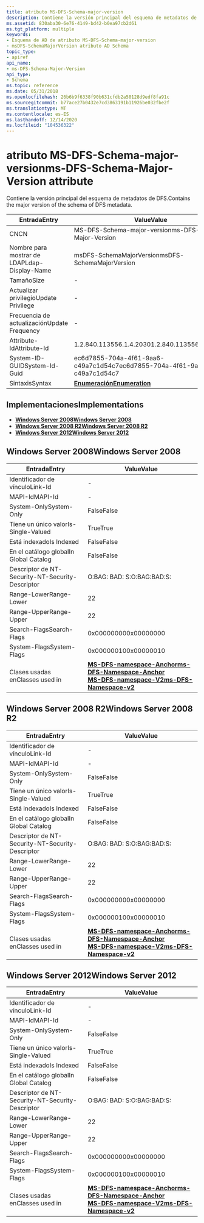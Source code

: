 ```yaml
---
title: atributo MS-DFS-Schema-major-version
description: Contiene la versión principal del esquema de metadatos de DFS.
ms.assetid: 830aba30-6e76-4149-bd42-b0ea97cb2d61
ms.tgt_platform: multiple
keywords:
- Esquema de AD de atributo MS-DFS-Schema-major-version
- msDFS-SchemaMajorVersion atributo AD Schema
topic_type:
- apiref
api_name:
- ms-DFS-Schema-Major-Version
api_type:
- Schema
ms.topic: reference
ms.date: 05/31/2018
ms.openlocfilehash: 26b6b9f6338f90b631cfdb2a50128d9edf8fa91c
ms.sourcegitcommit: b77ace27b0432e7cd3863191b11926be032fbe2f
ms.translationtype: MT
ms.contentlocale: es-ES
ms.lasthandoff: 12/14/2020
ms.locfileid: "104536322"
---
```

# <a name="ms-dfs-schema-major-version-attribute"></a><span data-ttu-id="6e113-105">atributo MS-DFS-Schema-major-version</span><span class="sxs-lookup"><span data-stu-id="6e113-105">ms-DFS-Schema-Major-Version attribute</span></span>

<span data-ttu-id="6e113-106">Contiene la versión principal del esquema de metadatos de DFS.</span><span class="sxs-lookup"><span data-stu-id="6e113-106">Contains the major version of the schema of DFS metadata.</span></span>



| <span data-ttu-id="6e113-107">Entrada</span><span class="sxs-lookup"><span data-stu-id="6e113-107">Entry</span></span> | <span data-ttu-id="6e113-108">Value</span><span class="sxs-lookup"><span data-stu-id="6e113-108">Value</span></span> |
|-------------------|--------------------------------------|
| <span data-ttu-id="6e113-109">CN</span><span class="sxs-lookup"><span data-stu-id="6e113-109">CN</span></span>                | <span data-ttu-id="6e113-110">MS-DFS-Schema-major-version</span><span class="sxs-lookup"><span data-stu-id="6e113-110">ms-DFS-Schema-Major-Version</span></span>          |
| <span data-ttu-id="6e113-111">Nombre para mostrar de LDAP</span><span class="sxs-lookup"><span data-stu-id="6e113-111">Ldap-Display-Name</span></span> | <span data-ttu-id="6e113-112">msDFS-SchemaMajorVersion</span><span class="sxs-lookup"><span data-stu-id="6e113-112">msDFS-SchemaMajorVersion</span></span>             |
| <span data-ttu-id="6e113-113">Tamaño</span><span class="sxs-lookup"><span data-stu-id="6e113-113">Size</span></span>              | \-                                   |
| <span data-ttu-id="6e113-114">Actualizar privilegio</span><span class="sxs-lookup"><span data-stu-id="6e113-114">Update Privilege</span></span>  | \-                                   |
| <span data-ttu-id="6e113-115">Frecuencia de actualización</span><span class="sxs-lookup"><span data-stu-id="6e113-115">Update Frequency</span></span>  | \-                                   |
| <span data-ttu-id="6e113-116">Attribute-Id</span><span class="sxs-lookup"><span data-stu-id="6e113-116">Attribute-Id</span></span>      | <span data-ttu-id="6e113-117">1.2.840.113556.1.4.2030</span><span class="sxs-lookup"><span data-stu-id="6e113-117">1.2.840.113556.1.4.2030</span></span>              |
| <span data-ttu-id="6e113-118">System-ID-GUID</span><span class="sxs-lookup"><span data-stu-id="6e113-118">System-Id-Guid</span></span>    | <span data-ttu-id="6e113-119">ec6d7855-704a-4f61-9aa6-c49a7c1d54c7</span><span class="sxs-lookup"><span data-stu-id="6e113-119">ec6d7855-704a-4f61-9aa6-c49a7c1d54c7</span></span> |
| <span data-ttu-id="6e113-120">Sintaxis</span><span class="sxs-lookup"><span data-stu-id="6e113-120">Syntax</span></span>            | [<span data-ttu-id="6e113-121">**Enumeración**</span><span class="sxs-lookup"><span data-stu-id="6e113-121">**Enumeration**</span></span>](s-enumeration.md) |



## <a name="implementations"></a><span data-ttu-id="6e113-122">Implementaciones</span><span class="sxs-lookup"><span data-stu-id="6e113-122">Implementations</span></span>

-   [<span data-ttu-id="6e113-123">**Windows Server 2008**</span><span class="sxs-lookup"><span data-stu-id="6e113-123">**Windows Server 2008**</span></span>](#windows-server-2008)
-   [<span data-ttu-id="6e113-124">**Windows Server 2008 R2**</span><span class="sxs-lookup"><span data-stu-id="6e113-124">**Windows Server 2008 R2**</span></span>](#windows-server-2008-r2)
-   [<span data-ttu-id="6e113-125">**Windows Server 2012**</span><span class="sxs-lookup"><span data-stu-id="6e113-125">**Windows Server 2012**</span></span>](#windows-server-2012)

## <a name="windows-server-2008"></a><span data-ttu-id="6e113-126">Windows Server 2008</span><span class="sxs-lookup"><span data-stu-id="6e113-126">Windows Server 2008</span></span>



| <span data-ttu-id="6e113-127">Entrada</span><span class="sxs-lookup"><span data-stu-id="6e113-127">Entry</span></span> | <span data-ttu-id="6e113-128">Value</span><span class="sxs-lookup"><span data-stu-id="6e113-128">Value</span></span> |
|------------------------|-------------------------------------------------------------------------------------------------------------------------------------|
| <span data-ttu-id="6e113-129">Identificador de vínculo</span><span class="sxs-lookup"><span data-stu-id="6e113-129">Link-Id</span></span>                | \-                                                                                                                                  |
| <span data-ttu-id="6e113-130">MAPI-Id</span><span class="sxs-lookup"><span data-stu-id="6e113-130">MAPI-Id</span></span>                | \-                                                                                                                                  |
| <span data-ttu-id="6e113-131">System-Only</span><span class="sxs-lookup"><span data-stu-id="6e113-131">System-Only</span></span>            | <span data-ttu-id="6e113-132">False</span><span class="sxs-lookup"><span data-stu-id="6e113-132">False</span></span>                                                                                                                               |
| <span data-ttu-id="6e113-133">Tiene un único valor</span><span class="sxs-lookup"><span data-stu-id="6e113-133">Is-Single-Valued</span></span>       | <span data-ttu-id="6e113-134">True</span><span class="sxs-lookup"><span data-stu-id="6e113-134">True</span></span>                                                                                                                                |
| <span data-ttu-id="6e113-135">Está indexado</span><span class="sxs-lookup"><span data-stu-id="6e113-135">Is Indexed</span></span>             | <span data-ttu-id="6e113-136">False</span><span class="sxs-lookup"><span data-stu-id="6e113-136">False</span></span>                                                                                                                               |
| <span data-ttu-id="6e113-137">En el catálogo global</span><span class="sxs-lookup"><span data-stu-id="6e113-137">In Global Catalog</span></span>      | <span data-ttu-id="6e113-138">False</span><span class="sxs-lookup"><span data-stu-id="6e113-138">False</span></span>                                                                                                                               |
| <span data-ttu-id="6e113-139">Descriptor de NT-Security-</span><span class="sxs-lookup"><span data-stu-id="6e113-139">NT-Security-Descriptor</span></span> | <span data-ttu-id="6e113-140">O:BAG: BAD: S:</span><span class="sxs-lookup"><span data-stu-id="6e113-140">O:BAG:BAD:S:</span></span>                                                                                                                        |
| <span data-ttu-id="6e113-141">Range-Lower</span><span class="sxs-lookup"><span data-stu-id="6e113-141">Range-Lower</span></span>            | <span data-ttu-id="6e113-142">2</span><span class="sxs-lookup"><span data-stu-id="6e113-142">2</span></span>                                                                                                                                   |
| <span data-ttu-id="6e113-143">Range-Upper</span><span class="sxs-lookup"><span data-stu-id="6e113-143">Range-Upper</span></span>            | <span data-ttu-id="6e113-144">2</span><span class="sxs-lookup"><span data-stu-id="6e113-144">2</span></span>                                                                                                                                   |
| <span data-ttu-id="6e113-145">Search-Flags</span><span class="sxs-lookup"><span data-stu-id="6e113-145">Search-Flags</span></span>           | <span data-ttu-id="6e113-146">0x00000000</span><span class="sxs-lookup"><span data-stu-id="6e113-146">0x00000000</span></span>                                                                                                                          |
| <span data-ttu-id="6e113-147">System-Flags</span><span class="sxs-lookup"><span data-stu-id="6e113-147">System-Flags</span></span>           | <span data-ttu-id="6e113-148">0x00000010</span><span class="sxs-lookup"><span data-stu-id="6e113-148">0x00000010</span></span>                                                                                                                          |
| <span data-ttu-id="6e113-149">Clases usadas en</span><span class="sxs-lookup"><span data-stu-id="6e113-149">Classes used in</span></span>        | [<span data-ttu-id="6e113-150">**MS-DFS-namespace-Anchor**</span><span class="sxs-lookup"><span data-stu-id="6e113-150">**ms-DFS-Namespace-Anchor**</span></span>](c-msdfs-namespaceanchor.md)<br/> [<span data-ttu-id="6e113-151">**MS-DFS-namespace-V2**</span><span class="sxs-lookup"><span data-stu-id="6e113-151">**ms-DFS-Namespace-v2**</span></span>](c-msdfs-namespacev2.md)<br/> |



## <a name="windows-server-2008-r2"></a><span data-ttu-id="6e113-152">Windows Server 2008 R2</span><span class="sxs-lookup"><span data-stu-id="6e113-152">Windows Server 2008 R2</span></span>



| <span data-ttu-id="6e113-153">Entrada</span><span class="sxs-lookup"><span data-stu-id="6e113-153">Entry</span></span> | <span data-ttu-id="6e113-154">Value</span><span class="sxs-lookup"><span data-stu-id="6e113-154">Value</span></span> |
|------------------------|-------------------------------------------------------------------------------------------------------------------------------------|
| <span data-ttu-id="6e113-155">Identificador de vínculo</span><span class="sxs-lookup"><span data-stu-id="6e113-155">Link-Id</span></span>                | \-                                                                                                                                  |
| <span data-ttu-id="6e113-156">MAPI-Id</span><span class="sxs-lookup"><span data-stu-id="6e113-156">MAPI-Id</span></span>                | \-                                                                                                                                  |
| <span data-ttu-id="6e113-157">System-Only</span><span class="sxs-lookup"><span data-stu-id="6e113-157">System-Only</span></span>            | <span data-ttu-id="6e113-158">False</span><span class="sxs-lookup"><span data-stu-id="6e113-158">False</span></span>                                                                                                                               |
| <span data-ttu-id="6e113-159">Tiene un único valor</span><span class="sxs-lookup"><span data-stu-id="6e113-159">Is-Single-Valued</span></span>       | <span data-ttu-id="6e113-160">True</span><span class="sxs-lookup"><span data-stu-id="6e113-160">True</span></span>                                                                                                                                |
| <span data-ttu-id="6e113-161">Está indexado</span><span class="sxs-lookup"><span data-stu-id="6e113-161">Is Indexed</span></span>             | <span data-ttu-id="6e113-162">False</span><span class="sxs-lookup"><span data-stu-id="6e113-162">False</span></span>                                                                                                                               |
| <span data-ttu-id="6e113-163">En el catálogo global</span><span class="sxs-lookup"><span data-stu-id="6e113-163">In Global Catalog</span></span>      | <span data-ttu-id="6e113-164">False</span><span class="sxs-lookup"><span data-stu-id="6e113-164">False</span></span>                                                                                                                               |
| <span data-ttu-id="6e113-165">Descriptor de NT-Security-</span><span class="sxs-lookup"><span data-stu-id="6e113-165">NT-Security-Descriptor</span></span> | <span data-ttu-id="6e113-166">O:BAG: BAD: S:</span><span class="sxs-lookup"><span data-stu-id="6e113-166">O:BAG:BAD:S:</span></span>                                                                                                                        |
| <span data-ttu-id="6e113-167">Range-Lower</span><span class="sxs-lookup"><span data-stu-id="6e113-167">Range-Lower</span></span>            | <span data-ttu-id="6e113-168">2</span><span class="sxs-lookup"><span data-stu-id="6e113-168">2</span></span>                                                                                                                                   |
| <span data-ttu-id="6e113-169">Range-Upper</span><span class="sxs-lookup"><span data-stu-id="6e113-169">Range-Upper</span></span>            | <span data-ttu-id="6e113-170">2</span><span class="sxs-lookup"><span data-stu-id="6e113-170">2</span></span>                                                                                                                                   |
| <span data-ttu-id="6e113-171">Search-Flags</span><span class="sxs-lookup"><span data-stu-id="6e113-171">Search-Flags</span></span>           | <span data-ttu-id="6e113-172">0x00000000</span><span class="sxs-lookup"><span data-stu-id="6e113-172">0x00000000</span></span>                                                                                                                          |
| <span data-ttu-id="6e113-173">System-Flags</span><span class="sxs-lookup"><span data-stu-id="6e113-173">System-Flags</span></span>           | <span data-ttu-id="6e113-174">0x00000010</span><span class="sxs-lookup"><span data-stu-id="6e113-174">0x00000010</span></span>                                                                                                                          |
| <span data-ttu-id="6e113-175">Clases usadas en</span><span class="sxs-lookup"><span data-stu-id="6e113-175">Classes used in</span></span>        | [<span data-ttu-id="6e113-176">**MS-DFS-namespace-Anchor**</span><span class="sxs-lookup"><span data-stu-id="6e113-176">**ms-DFS-Namespace-Anchor**</span></span>](c-msdfs-namespaceanchor.md)<br/> [<span data-ttu-id="6e113-177">**MS-DFS-namespace-V2**</span><span class="sxs-lookup"><span data-stu-id="6e113-177">**ms-DFS-Namespace-v2**</span></span>](c-msdfs-namespacev2.md)<br/> |



## <a name="windows-server-2012"></a><span data-ttu-id="6e113-178">Windows Server 2012</span><span class="sxs-lookup"><span data-stu-id="6e113-178">Windows Server 2012</span></span>



| <span data-ttu-id="6e113-179">Entrada</span><span class="sxs-lookup"><span data-stu-id="6e113-179">Entry</span></span> | <span data-ttu-id="6e113-180">Value</span><span class="sxs-lookup"><span data-stu-id="6e113-180">Value</span></span> |
|------------------------|-------------------------------------------------------------------------------------------------------------------------------------|
| <span data-ttu-id="6e113-181">Identificador de vínculo</span><span class="sxs-lookup"><span data-stu-id="6e113-181">Link-Id</span></span>                | \-                                                                                                                                  |
| <span data-ttu-id="6e113-182">MAPI-Id</span><span class="sxs-lookup"><span data-stu-id="6e113-182">MAPI-Id</span></span>                | \-                                                                                                                                  |
| <span data-ttu-id="6e113-183">System-Only</span><span class="sxs-lookup"><span data-stu-id="6e113-183">System-Only</span></span>            | <span data-ttu-id="6e113-184">False</span><span class="sxs-lookup"><span data-stu-id="6e113-184">False</span></span>                                                                                                                               |
| <span data-ttu-id="6e113-185">Tiene un único valor</span><span class="sxs-lookup"><span data-stu-id="6e113-185">Is-Single-Valued</span></span>       | <span data-ttu-id="6e113-186">True</span><span class="sxs-lookup"><span data-stu-id="6e113-186">True</span></span>                                                                                                                                |
| <span data-ttu-id="6e113-187">Está indexado</span><span class="sxs-lookup"><span data-stu-id="6e113-187">Is Indexed</span></span>             | <span data-ttu-id="6e113-188">False</span><span class="sxs-lookup"><span data-stu-id="6e113-188">False</span></span>                                                                                                                               |
| <span data-ttu-id="6e113-189">En el catálogo global</span><span class="sxs-lookup"><span data-stu-id="6e113-189">In Global Catalog</span></span>      | <span data-ttu-id="6e113-190">False</span><span class="sxs-lookup"><span data-stu-id="6e113-190">False</span></span>                                                                                                                               |
| <span data-ttu-id="6e113-191">Descriptor de NT-Security-</span><span class="sxs-lookup"><span data-stu-id="6e113-191">NT-Security-Descriptor</span></span> | <span data-ttu-id="6e113-192">O:BAG: BAD: S:</span><span class="sxs-lookup"><span data-stu-id="6e113-192">O:BAG:BAD:S:</span></span>                                                                                                                        |
| <span data-ttu-id="6e113-193">Range-Lower</span><span class="sxs-lookup"><span data-stu-id="6e113-193">Range-Lower</span></span>            | <span data-ttu-id="6e113-194">2</span><span class="sxs-lookup"><span data-stu-id="6e113-194">2</span></span>                                                                                                                                   |
| <span data-ttu-id="6e113-195">Range-Upper</span><span class="sxs-lookup"><span data-stu-id="6e113-195">Range-Upper</span></span>            | <span data-ttu-id="6e113-196">2</span><span class="sxs-lookup"><span data-stu-id="6e113-196">2</span></span>                                                                                                                                   |
| <span data-ttu-id="6e113-197">Search-Flags</span><span class="sxs-lookup"><span data-stu-id="6e113-197">Search-Flags</span></span>           | <span data-ttu-id="6e113-198">0x00000000</span><span class="sxs-lookup"><span data-stu-id="6e113-198">0x00000000</span></span>                                                                                                                          |
| <span data-ttu-id="6e113-199">System-Flags</span><span class="sxs-lookup"><span data-stu-id="6e113-199">System-Flags</span></span>           | <span data-ttu-id="6e113-200">0x00000010</span><span class="sxs-lookup"><span data-stu-id="6e113-200">0x00000010</span></span>                                                                                                                          |
| <span data-ttu-id="6e113-201">Clases usadas en</span><span class="sxs-lookup"><span data-stu-id="6e113-201">Classes used in</span></span>        | [<span data-ttu-id="6e113-202">**MS-DFS-namespace-Anchor**</span><span class="sxs-lookup"><span data-stu-id="6e113-202">**ms-DFS-Namespace-Anchor**</span></span>](c-msdfs-namespaceanchor.md)<br/> [<span data-ttu-id="6e113-203">**MS-DFS-namespace-V2**</span><span class="sxs-lookup"><span data-stu-id="6e113-203">**ms-DFS-Namespace-v2**</span></span>](c-msdfs-namespacev2.md)<br/> |



 

 





